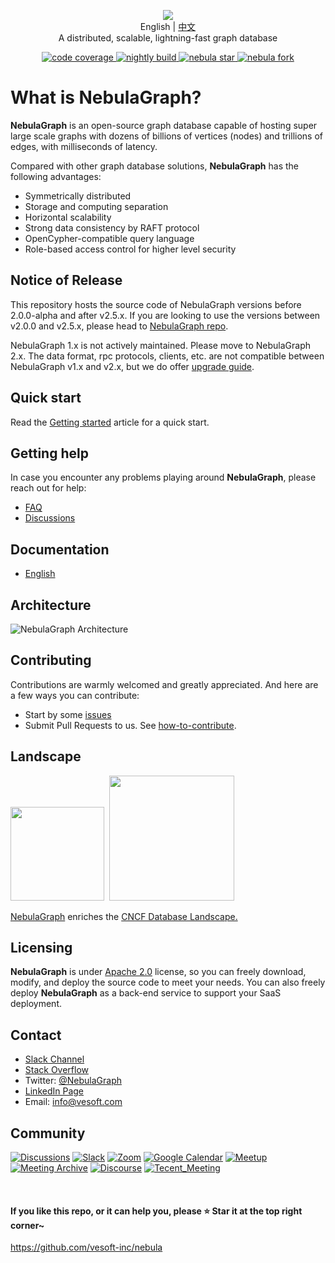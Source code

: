 <p align="center">
  <img src="https://nebula-website-cn.oss-cn-hangzhou.aliyuncs.com/nebula-website/images/nebulagraph-logo.png"/>
  <br> English | <a href="README-CN.md">中文</a>
  <br>A distributed, scalable, lightning-fast graph database<br>
</p>
<p align="center">
  <a href="https://app.codecov.io/gh/vesoft-inc/nebula">
    <img src="https://codecov.io/github/vesoft-inc/nebula/coverage.svg?branch=master" alt="code coverage"/>
  </a>
  <a href="https://github.com/vesoft-inc/nebula/actions?workflow=nightly">
    <img src="https://github.com/vesoft-inc/nebula/workflows/nightly/badge.svg" alt="nightly build"/>
  </a>
  <a href="https://github.com/vesoft-inc/nebula/stargazers">
    <img src="http://githubbadges.com/star.svg?user=vesoft-inc&repo=nebula&style=default" alt="nebula star"/>
  </a>
  <a href="https://github.com/vesoft-inc/nebula/network/members">
    <img src="http://githubbadges.com/fork.svg?user=vesoft-inc&repo=nebula&style=default" alt="nebula fork"/>
  </a>
  <br>
</p>

# What is NebulaGraph?

**NebulaGraph** is an open-source graph database capable of hosting super large scale graphs with dozens of billions of vertices (nodes) and trillions of edges, with milliseconds of latency.

Compared with other graph database solutions, **NebulaGraph** has the following advantages:

* Symmetrically distributed
* Storage and computing separation
* Horizontal scalability
* Strong data consistency by RAFT protocol
* OpenCypher-compatible query language
* Role-based access control for higher level security

## Notice of Release

This repository hosts the source code of NebulaGraph versions before 2.0.0-alpha and after v2.5.x. If you are looking to use the versions between v2.0.0 and v2.5.x, please head to [NebulaGraph repo](https://github.com/vesoft-inc/nebula-graph).

NebulaGraph 1.x is not actively maintained. Please move to NebulaGraph 2.x. The data format, rpc protocols, clients, etc. are not compatible between NebulaGraph v1.x and v2.x, but we do offer [upgrade guide](https://docs.nebula-graph.io/2.5.0/4.deployment-and-installation/3.upgrade-nebula-graph/upgrade-nebula-graph-to-250/).

<!--
To use the stable release, see [NebulaGraph 1.0](https://github.com/vesoft-inc/nebula).


## Roadmap

See our [Roadmap](https://github.com/vesoft-inc/nebula/wiki/Nebula-Graph-Roadmap-2020) for what's coming soon in **NebulaGraph**.
-->

## Quick start

Read the [Getting started](https://docs.nebula-graph.io/3.2.0/2.quick-start/1.quick-start-workflow/) article for a quick start.

<!--
Please note that you need to install **NebulaGraph**, either by [installing source code](https://docs.nebula-graph.io/manual-EN/3.build-develop-and-administration/1.build/1.build-source-code/) or by [docker compose](https://docs.nebula-graph.io/manual-EN/3.build-develop-and-administration/1.build/2.build-by-docker/), before you can actually start using it. If you prefer a video tutorial, visit our [YouTube channel](https://www.youtube.com/channel/UC73V8q795eSEMxDX4Pvdwmw/videos).
-->

## Getting help
In case you encounter any problems playing around **NebulaGraph**, please reach out for help:
* [FAQ](https://docs.nebula-graph.io/2.0/2.quick-start/0.FAQ/)
* [Discussions](https://github.com/vesoft-inc/nebula/discussions)

## Documentation

* [English](https://docs.nebula-graph.io/)

## Architecture
![NebulaGraph Architecture](https://docs-cdn.nebula-graph.com.cn/figures/nebula-graph-architecture_3.png)

## Contributing

Contributions are warmly welcomed and greatly appreciated. And here are a few ways you can contribute:

* Start by some [issues](https://github.com/vesoft-inc/nebula/issues)
* Submit Pull Requests to us. See [how-to-contribute](https://docs.nebula-graph.io/master/15.contribution/how-to-contribute/).

## Landscape

<p align="left">
<img src="https://landscape.cncf.io/images/left-logo.svg" width="150">&nbsp;&nbsp;<img src="https://landscape.cncf.io/images/right-logo.svg" width="200" />
<br />

[NebulaGraph](https://landscape.cncf.io/?selected=nebula-graph) enriches the <a href="https://landscape.cncf.io/card-mode?category=database&grouping=category">
CNCF Database Landscape.</a>
</p>

## Licensing

**NebulaGraph** is under [Apache 2.0](https://www.apache.org/licenses/LICENSE-2.0) license, so you can freely download, modify, and deploy the source code to meet your needs. You can also freely deploy **NebulaGraph** as a back-end service to support your SaaS deployment.

## Contact

* [Slack Channel](https://join.slack.com/t/nebulagraph/shared_invite/zt-7ybejuqa-NCZBroh~PCh66d9kOQj45g)
* [Stack Overflow](https://stackoverflow.com/questions/tagged/nebulagraph)
* Twitter: [@NebulaGraph](https://twitter.com/NebulaGraph)
* [LinkedIn Page](https://www.linkedin.com/company/vesoft-nebula-graph)
* Email: info@vesoft.com

## Community

[![Discussions](https://img.shields.io/badge/GitHub_Discussion-000000?style=for-the-badge&logo=github&logoColor=white)](https://github.com/vesoft-inc/nebula/discussions) [![Slack](https://img.shields.io/badge/Slack-9F2B68?style=for-the-badge&logo=slack&logoColor=white)](https://join.slack.com/t/nebulagraph/shared_invite/zt-7ybejuqa-NCZBroh~PCh66d9kOQj45g) [![Zoom](https://img.shields.io/badge/Zoom-2D8CFF?style=for-the-badge&logo=zoom&logoColor=white)](https://us02web.zoom.us/meeting/register/tZ0rcuypqDMvGdLuIm4VprTlx96wrEf062SH) [![Google Calendar](https://img.shields.io/badge/Calander-4285F4?style=for-the-badge&logo=google&logoColor=white)](https://calendar.google.com/calendar/u/0?cid=Z29mbGttamM3ZTVlZ2hpazI2cmNlNXVnZThAZ3JvdXAuY2FsZW5kYXIuZ29vZ2xlLmNvbQ) [![Meetup](https://img.shields.io/badge/Meetup-FF0000?style=for-the-badge&logo=meetup&logoColor=white)](https://www.meetup.com/nebulagraph/events/287180186?utm_medium=referral&utm_campaign=share-btn_savedevents_share_modal&utm_source=link) [![Meeting Archive](https://img.shields.io/badge/Community_wiki-808080?style=for-the-badge&logo=readthedocs&logoColor=white)](https://github.com/vesoft-inc/nebula-community/wiki) [![Discourse](https://img.shields.io/badge/中文论坛-4285F4?style=for-the-badge&logo=discourse&logoColor=white)](https://discuss.nebula-graph.com.cn/) [![Tecent_Meeting](https://img.shields.io/badge/腾讯会议-2D8CFF?style=for-the-badge&logo=googlemeet&logoColor=white)](https://meeting.tencent.com/dm/F8NX1aRZ8PQv)

<br />

#### If you like this repo, or it can help you, please ⭐️ Star it at the top right corner~ 
https://github.com/vesoft-inc/nebula
